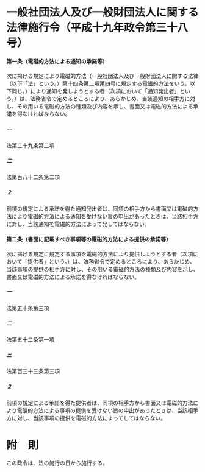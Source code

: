 # 一般社団法人及び一般財団法人に関する法律施行令（平成十九年政令第三十八号）
#### 第一条（電磁的方法による通知の承諾等）
次に掲げる規定により電磁的方法（一般社団法人及び一般財団法人に関する法律（以下「法」という。）第十四条第二項第四号に規定する電磁的方法をいう。以下同じ。）により通知を発しようとする者（次項において「通知発出者」という。）は、法務省令で定めるところにより、あらかじめ、当該通知の相手方に対し、その用いる電磁的方法の種類及び内容を示し、書面又は電磁的方法による承諾を得なければならない。
##### 一
法第三十九条第三項
##### 二
法第百八十二条第二項
##### ２
前項の規定による承諾を得た通知発出者は、同項の相手方から書面又は電磁的方法により電磁的方法による通知を受けない旨の申出があったときは、当該相手方に対し、当該通知を電磁的方法によって発してはならない。
#### 第二条（書面に記載すべき事項等の電磁的方法による提供の承諾等）
次に掲げる規定に規定する事項を電磁的方法により提供しようとする者（次項において「提供者」という。）は、法務省令で定めるところにより、あらかじめ、当該事項の提供の相手方に対し、その用いる電磁的方法の種類及び内容を示し、書面又は電磁的方法による承諾を得なければならない。
##### 一
法第五十条第三項
##### 二
法第五十二条第一項
##### 三
法第百三十三条第三項
##### ２
前項の規定による承諾を得た提供者は、同項の相手方から書面又は電磁的方法により電磁的方法による事項の提供を受けない旨の申出があったときは、当該相手方に対し、当該事項の提供を電磁的方法によってしてはならない。
# 附　則
この政令は、法の施行の日から施行する。
